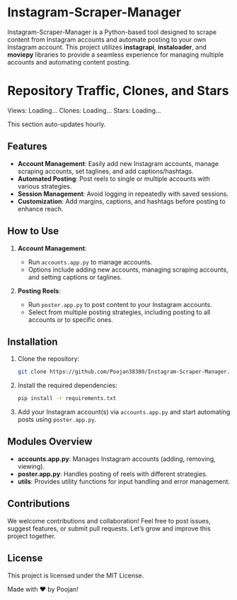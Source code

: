 # Instagram-Scraper-Manager

Instagram-Scraper-Manager is a Python-based tool designed to scrape content from Instagram accounts and automate posting to your own Instagram account. This project utilizes **instagrapi**, **instaloader**, and **moviepy** libraries to provide a seamless experience for managing multiple accounts and automating content posting.

# Repository Traffic, Clones, and Stars

<!-- stats start -->

Views: Loading...
Clones: Loading...
Stars: Loading...

<!-- stats end -->

This section auto-updates hourly.

## Features

- **Account Management**: Easily add new Instagram accounts, manage scraping accounts, set taglines, and add captions/hashtags.
- **Automated Posting**: Post reels to single or multiple accounts with various strategies.
- **Session Management**: Avoid logging in repeatedly with saved sessions.
- **Customization**: Add margins, captions, and hashtags before posting to enhance reach.

## How to Use

1. **Account Management**:

   - Run `accounts.app.py` to manage accounts.
   - Options include adding new accounts, managing scraping accounts, and setting captions or taglines.

2. **Posting Reels**:
   - Run `poster.app.py` to post content to your Instagram accounts.
   - Select from multiple posting strategies, including posting to all accounts or to specific ones.

## Installation

1. Clone the repository:
   ```bash
   git clone https://github.com/Poojan38380/Instagram-Scraper-Manager.git
   ```
2. Install the required dependencies:

   ```bash
   pip install -r requirements.txt
   ```

3. Add your Instagram account(s) via `accounts.app.py` and start automating posts using `poster.app.py`.

## Modules Overview

- **accounts.app.py**: Manages Instagram accounts (adding, removing, viewing).
- **poster.app.py**: Handles posting of reels with different strategies.
- **utils**: Provides utility functions for input handling and error management.

## Contributions

We welcome contributions and collaboration! Feel free to post issues, suggest features, or submit pull requests. Let’s grow and improve this project together.

## License

This project is licensed under the MIT License.

Made with ❤️ by Poojan!
